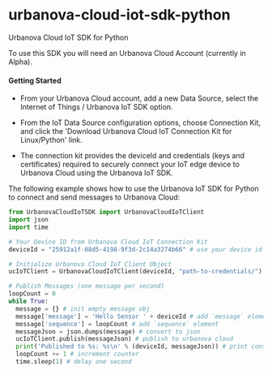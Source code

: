 # urbanova-cloud-iot-sdk-python
Urbanova Cloud IoT SDK for Python

To use this SDK you will need an Urbanova Cloud Account (currently in Alpha).

#### Getting Started

* From your Urbanova Cloud account, add a new Data Source, select the Internet of Things / Urbanova IoT SDK option.

* From the IoT Data Source configuration options, choose Connection Kit, and click the 'Download Urbanova Cloud IoT Connection Kit for Linux/Python' link.

* The connection kit provides the deviceId and credentials (keys and certificates) required to securely connect your IoT edge device to Urbanova Cloud using the Urbanova IoT SDK.

The following example shows how to use the Urbanova IoT SDK for Python to connect and send messages to Urbanova Cloud:

```python
from UrbanovaCloudIoTSDK import UrbanovaCloudIoTClient
import json
import time

# Your Device ID from Urbanova Cloud IoT Connection Kit
deviceId = "25912a1f-08d5-4198-9f3d-2c14a3274b66" # use your device id

# Initialize Urbanova Cloud IoT Client Object
ucIoTClient = UrbanovaCloudIoTClient(deviceId, "path-to-credentials/")

# Publish Messages (one message per second)
loopCount = 0
while True:
  message = {} # init empty message obj
  message['message'] = 'Hello Sensor ' + deviceId # add `message` element
  message['sequence'] = loopCount # add `sequence` element
  messageJson = json.dumps(message) # convert to json
  ucIoTClient.publish(messageJson) # publish to urbanova cloud
  print('Published to %s: %s\n' % (deviceId, messageJson)) # print console
  loopCount += 1 # increment counter
  time.sleep(1) # delay one second
  ```

